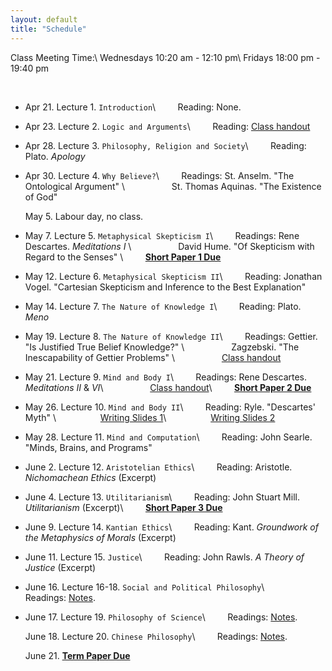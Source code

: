 ```yaml
---
layout: default
title: "Schedule"
---
```


Class Meeting Time:\\
Wednesdays 10:20 am - 12:10 pm\\
Fridays 18:00 pm - 19:40 pm

<br>

* Apr 21. Lecture 1. `Introduction`\\
&nbsp; &nbsp; &nbsp; &nbsp; Reading: None.

* Apr 23. Lecture 2. `Logic and Arguments`\\
&nbsp; &nbsp; &nbsp; &nbsp; Reading: [Class handout](/assets/Logic_Handout.pdf)

* Apr 28. Lecture 3. `Philosophy, Religion and Society`\\
&nbsp; &nbsp; &nbsp; &nbsp; Reading: Plato. *Apology*

* Apr 30.  Lecture 4. `Why Believe?`\\
&nbsp; &nbsp; &nbsp; &nbsp; Readings: St. Anselm. "The Ontological Argument"  \\
&nbsp; &nbsp; &nbsp; &nbsp; &nbsp; &nbsp; &nbsp; &nbsp; &nbsp; St. Thomas Aquinas. "The Existence of God"


  May 5. Labour day, no class. 

* May 7. Lecture 5. `Metaphysical Skepticism I`\\
&nbsp; &nbsp; &nbsp; &nbsp; Readings: Rene Descartes. *Meditations I* \\
&nbsp; &nbsp; &nbsp; &nbsp; &nbsp; &nbsp; &nbsp; &nbsp; &nbsp;  David Hume. "Of Skepticism with Regard to the Senses" \\
&nbsp; &nbsp; &nbsp; &nbsp; **[Short Paper 1 Due](/assets/Paper1.pdf)**

* May 12. Lecture 6. `Metaphysical Skepticism II`\\
&nbsp; &nbsp; &nbsp; &nbsp; Reading: Jonathan Vogel. "Cartesian Skepticism and Inference to the Best Explanation"



* May 14.  Lecture 7. `The Nature of Knowledge I`\\
&nbsp; &nbsp; &nbsp; &nbsp; Reading: Plato. *Meno*


* May 19. Lecture 8. `The Nature of Knowledge II`\\
&nbsp; &nbsp; &nbsp; &nbsp; Readings: Gettier. "Is Justified True Belief Knowledge?" \\
&nbsp; &nbsp; &nbsp; &nbsp; &nbsp; &nbsp; &nbsp; &nbsp; &nbsp;  Zagzebski. "The Inescapability of Gettier Problems" \\
&nbsp; &nbsp; &nbsp; &nbsp; &nbsp; &nbsp; &nbsp; &nbsp; &nbsp;  [Class handout](/assets/Knowledge_Handout.pdf)


* May 21. Lecture 9. `Mind and Body I`\\
&nbsp; &nbsp; &nbsp; &nbsp; Readings:  Rene Descartes. *Meditations II* & *VI*\\
&nbsp; &nbsp; &nbsp; &nbsp; &nbsp; &nbsp; &nbsp; &nbsp; &nbsp;  [Class handout](/assets/Reading_Handout.pdf)\\
&nbsp; &nbsp; &nbsp; &nbsp; **[Short Paper 2 Due](/assets/Paper2.pdf)** 

* May 26. Lecture 10. `Mind and Body II`\\
&nbsp; &nbsp; &nbsp; &nbsp; Reading: Ryle. "Descartes' Myth" \\
&nbsp; &nbsp; &nbsp; &nbsp; &nbsp; &nbsp; &nbsp; &nbsp; &nbsp;[Writing Slides 1](/assets/Writing1.pdf)\\
&nbsp; &nbsp; &nbsp; &nbsp; &nbsp; &nbsp; &nbsp; &nbsp; &nbsp;[Writing Slides 2](/assets/Writing2.pdf)

* May 28. Lecture 11. `Mind and Computation`\\
&nbsp; &nbsp; &nbsp; &nbsp; Reading: John Searle. "Minds, Brains, and Programs"


* June 2.  Lecture 12. `Aristotelian Ethics`\\
&nbsp; &nbsp; &nbsp; &nbsp; Reading: Aristotle. *Nichomachean Ethics* (Excerpt)

* June 4. Lecture 13. `Utilitarianism`\\
&nbsp; &nbsp; &nbsp; &nbsp; Reading:  John Stuart Mill. *Utilitarianism* (Excerpt)\\
&nbsp; &nbsp; &nbsp; &nbsp; **[Short Paper 3 Due](/assets/Paper3.pdf)** 

* June 9. Lecture 14. `Kantian Ethics`\\
&nbsp; &nbsp; &nbsp; &nbsp; Reading: Kant. *Groundwork of the Metaphysics of Morals* (Excerpt)

* June 11. Lecture 15. `Justice`\\
&nbsp; &nbsp; &nbsp; &nbsp; Reading: John Rawls. *A Theory of Justice* (Excerpt)

* June 16. Lecture 16-18. `Social and Political Philosophy`\\
&nbsp; &nbsp; &nbsp; &nbsp; Readings: [Notes](/assets/PolPhi.pdf). 

* June 17. Lecture 19. `Philosophy of Science`\\
&nbsp; &nbsp; &nbsp; &nbsp; Readings: [Notes](/assets/PhiSci.pdf).

  June 18. Lecture 20. `Chinese Philosophy`\\
&nbsp; &nbsp; &nbsp; &nbsp; Readings: [Notes](/assets/ChinesePhilosophy.pdf).

  June 21. **[Term Paper Due](/assets/TermPaper.pdf)** 